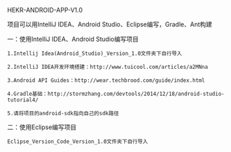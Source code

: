 HEKR-ANDROID-APP-V1.0 

项目可以用IntelliJ IDEA、Android Studio、Eclipse编写，Gradle、Ant构建

一：使用IntelliJ IDEA、Android Studio编写项目

    1.Intellij Idea(Android_Studio)_Version_1.0文件夹下自行导入 

    2.IntelliJ IDEA开发环境搭建：http://www.tuicool.com/articles/a2MNna

    3.Android API Guides：http://wear.techbrood.com/guide/index.html

    4.Gradle基础：http://stormzhang.com/devtools/2014/12/18/android-studio-tutorial4/

    5.请将项目的android-sdk指向自己的sdk路径

二：使用Eclipse编写项目

    Eclipse_Version_Code_Version_1.0文件夹下自行导入    
        
        
        
